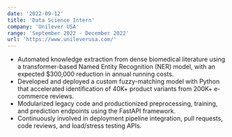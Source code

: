 ```yaml
---
date: '2022-09-12'
title: 'Data Science Intern'
company: 'Unilever USA'
range: 'September 2022 - December 2022'
url: 'https://www.unileverusa.com/'
---
```


- Automated knowledge extraction from dense biomedical literature using a transformer-based Named Entity Recognition (NER)
model, with an expected $300,000 reduction in annual running costs.
- Developed and deployed a custom fuzzy-matching model with Python that accelerated identification of 40K+ product variants
from 200K+ e-commerce reviews.
- Modularized legacy code and productionized preprocessing, training, and prediction endpoints using the FastAPI framework.
- Continuously involved in deployment pipeline integration, pull requests, code reviews, and load/stress testing APIs.